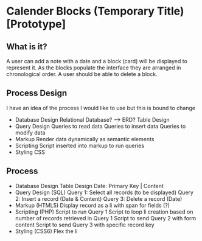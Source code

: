# Calender Blocks (Temporary Title) [Prototype]

## What is it?
A user can add a note with a date and a block (card) will be displayed to represent it. As the blocks populate the interface they are arranged in chronological order. A user should be able to delete a block.

## Process Design 
I have an idea of the process I would like to use but this is bound to change

* Database Design
        Relational Database? --> ERD?
        Table Design
* Query Design
        Queries to read data
        Queries to insert data
        Queries to modify data
* Markup
        Render data dynamically as semantic elements
* Scripting
        Script inserted into markup to run queries
* Styling
        CSS
        
## Process

* Database Design
        Table Design
        Date: Primary Key | Content
* Query Design (SQL)
        Query 1: Select all records (to be displayed)
        Query 2: Insert a record (Date & Content)
        Query 3: Delete a record (Date)
* Markup (HTML5)
        Display record as a li with span for fields (?)
* Scripting (PHP)
        Script to run Query 1
        Script to loop li creation based on number of records retrieved in Query 1
        Script to send Query 2 with form content
        Script to send Query 3 with specific record key
* Styling (CSS6)
        Flex the li